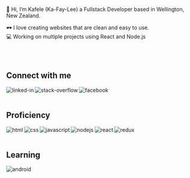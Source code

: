 👋 Hi, I’m Kafele (Ka-Fay-Lee) a Fullstack Developer based in Wellington, New Zealand.

🕶️ I love creating websites that are clean and easy to use. 
<br>
💻 Working on multiple projects using React and Node.js

<br>
<br>

## Connect with me

[<img align="left" alt="linked-in" src="https://img.shields.io/badge/linkedin-%230077B5.svg?&style=for-the-badge&logo=linkedin&logoColor=white" />](https://www.linkedin.com/in/kafele-ababa/)

[<img align="left" alt="stack-overflow" src="https://img.shields.io/badge/stack%20overflow-FE7A16?logo=stack-overflow&logoColor=white&style=for-the-badge" />](https://stackoverflow.com/users/13966337/kafele-ababa)

[<img align="left" alt="facebook" src="https://img.shields.io/badge/facebook-%231877F2.svg?&style=for-the-badge&logo=facebook&logoColor=white" />](https://www.facebook.com/kafele.ababa/)

<br>
<br>

## Proficiency

<img align="left" alt="html" src="https://img.shields.io/badge/HTML-%23e34f26?style=for-the-badge&logo=html5&logoColor=white" />

<img align="left" alt="css" src="https://img.shields.io/badge/CSS-%232062af?style=for-the-badge&logo=css3&logoColor=white" />

<img align="left" alt="javascript" src="https://img.shields.io/badge/javascript-%23f7e018?style=for-the-badge&logo=javascript&logoColor=black" />

<img align="left" alt="nodejs" src="https://img.shields.io/badge/node.js%20-%2343853D.svg?&style=for-the-badge&logo=node.js&logoColor=white" />

<img align="left" alt="react" src="https://img.shields.io/badge/react%20-%2320232a.svg?&style=for-the-badge&logo=react&logoColor=white" />

<img align="left" alt="redux" src="https://img.shields.io/badge/redux-%23764abc?style=for-the-badge&logo=redux&logoColor=white" />


<br>
<br>

## Learning

<img align="left" alt="android" src="https://img.shields.io/badge/Android-3DDC84?logo=android&logoColor=white&style=for-the-badge" />
